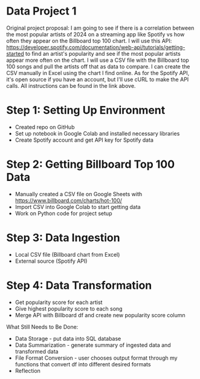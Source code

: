 # Data Project 1

Original project proposal:
I am going to see if there is a correlation between the most popular artists of 2024 on a streaming app like Spotify vs how often they appear on the Billboard top 100 chart. I will use this API: https://developer.spotify.com/documentation/web-api/tutorials/getting-started to find an artist's popularity and see if the most popular artists appear more often on the chart. I will use a CSV file with the Billboard top 100 songs and pull the artists off that as data to compare. I can create the CSV manually in Excel using the chart I find online. As for the Spotify API, it's open source if you have an account, but I'll use cURL to make the API calls. All instructions can be found in the link above.

# Step 1: Setting Up Environment
- Created repo on GitHub
- Set up notebook in Google Colab and installed necessary libraries
- Create Spotify account and get API key for Spotify data

# Step 2: Getting Billboard Top 100 Data
- Manually created a CSV file on Google Sheets with https://www.billboard.com/charts/hot-100/
- Import CSV into Google Colab to start getting data
- Work on Python code for project setup

# Step 3: Data Ingestion
- Local CSV file (Billboard chart from Excel)
- External source (Spotify API)

# Step 4: Data Transformation
- Get popularity score for each artist
- Give highest popularity score to each song
- Merge API with Billboard df and create new popularity score column

What Still Needs to Be Done:
- Data Storage - put data into SQL database
- Data Summarization - generate summary of ingested data and transformed data
- File Format Conversion - user chooses output format through my functions that convert df into different desired formats
- Reflection
